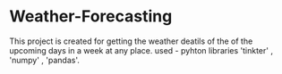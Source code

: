 # Weather-Forecasting

This project is created for getting the weather deatils of the of the upcoming days in a week at any place.
used - pyhton libraries 'tinkter' , 'numpy' , 'pandas'.  
